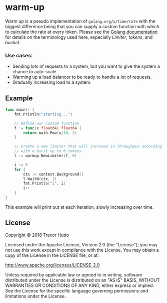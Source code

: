 # warm-up

Warm up is a pseudo implementation of `golang.org/x/time/rate` with the biggest difference being that you can supply a
custom function with which to calculate the rate at every token. Please see the [Golang documentation](https://godoc.org/golang.org/x/time/rate) for details on the
terminology used here, especially _Limiter_, _tokens_, and _bucket_.

### Use cases:
- Sending lots of requests to a system, but you want to give the system a chance to auto-scale.
- Warming up a load balancer to be ready to handle a lot of requests.
- Gradually increasing load to a system.

## Example
```go
func main() {
	fmt.Println("starting...")

	// Define our custom function
	f := func(x float64) float64 {
		return math.Pow(x/10, 2)
	}

	// Create a new limiter that will increase in throughput according to (x/10)^2,
	// with a burst up to 0 tokens.
	l := warmup.NewLimiter(f, 0)

	i := 0
	for {
		ctx := context.Background()
		l.WaitN(ctx, 1)
		fmt.Println("i", i)
		i++
	}
}
```

This example will print out at each iteration, slowly increasing over time.

## License

Copyright © 2018 Trevor Hutto

Licensed under the Apache License, Version 2.0 (the "License"); you may not use this work except in compliance with the License. You may obtain a copy of the License in the LICENSE file, or at:

http://www.apache.org/licenses/LICENSE-2.0

Unless required by applicable law or agreed to in writing, software distributed under the License is distributed on an "AS IS" BASIS, WITHOUT WARRANTIES OR CONDITIONS OF ANY KIND, either express or implied. See the License for the specific language governing permissions and limitations under the License.